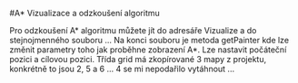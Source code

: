 #A* Vizualizace a odzkoušení algoritmu

Pro odzkoušení A* algoritmu můžete jít do adresáře Vizualize a do stejnojmenného souboru ...
Na konci souboru je metoda getPainter kde lze změnit parametry toho jak proběhne zobrazení A*.
Lze nastavit počáteční pozici a cílovou pozici. Třída grid má zkopírované 3 mapy z projektu,
konkrétně to jsou 2, 5 a 6 ... 4 se mi nepodařilo vytáhnout ...

